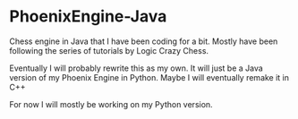 # PhoenixEngine-Java

Chess engine in Java that I have been coding for a bit. Mostly have been following the series of tutorials by Logic Crazy Chess.

Eventually I will probably rewrite this as my own. It will just be a Java version of my Phoenix Engine in Python. Maybe I will eventually remake it in C++

For now I will mostly be working on my Python version.
